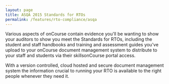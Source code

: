 ```yaml
---
layout: page
title: ASQA 2015 Standards for RTOs
permalink: /features/rto-compliance/asqa
---
```


Various aspects of onCourse contain evidence you'll be wanting to show your auditors to show you meet the Standards for RTOs, including the student and staff handbooks and training and assessment guides you've upload to your onCourse document management system to distribute to your staff and students via their skillsonCourse portal access.

With a version controlled, cloud hosted and secure document management system the information crucial to running your RTO is available to the right people whenever they need it.